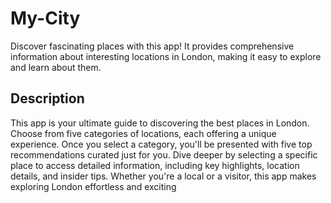 # My-City
Discover fascinating places with this app! It provides comprehensive information about interesting locations in London, making it easy to explore and learn about them.

## Description
This app is your ultimate guide to discovering the best places in London. Choose from five categories of locations, each offering a unique experience. Once you select a category, you'll be presented with five top recommendations curated just for you. Dive deeper by selecting a specific place to access detailed information, including key highlights, location details, and insider tips. Whether you're a local or a visitor, this app makes exploring London effortless and exciting
